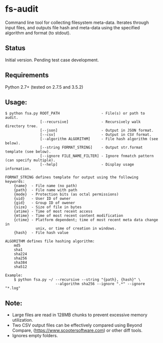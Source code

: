 # fs-audit
Command line tool for collecting filesystem meta-data. Iterates through input
files, and outputs file hash and meta-data using the specified algorithm and
format (to stdout).

## Status
Initial version. Pending test case development.

## Requirements
Python 2.7+ (tested on 2.7.5 and 3.5.2)

## Usage:
```
$ python fsa.py ROOT_PATH                   - File(s) or path to audit.
                [--recursive]               - Recursively walk directory tree.
                [--json]                    - Output in JSON format.
                [--csv]                     - Output in CSV format.
                [--algorithm ALGORITHM]     - File hash algorithm (see below).
                [--string FORMAT_STRING]    - Output str.format template (see below).
                [--ignore FILE_NAME_FILTER] - Ignore fnmatch pattern (can specify multiple).
                [--help]                    - Display usage information.

FORMAT_STRING defines template for output using the following keywords:
    {name}  - File name (no path)
    {path}  - File name with path
    {mode}  - Protection bits (as octal permissions)
    {uid}   - User ID of owner
    {gid}   - Group ID of owener
    {size}  - Size of file in bytes
    {atime} - Time of most recent access
    {mtime} - Time of most recent content modification
    {ctime} - Platform dependent; time of most recent meta data change in
              unix, or time of creation in windows.
    {hash}  - File hash value

ALGORITHM defines file hashing algorithm:
    md5
    sha1
    sha224
    sha256
    sha384
    sha512

Example:
    $ python fsa.py ~/ --recursive --string "{path}, {hash}" \
                       --algorithm sha256 --ignore ".*" --ignore "*.log"
```

## Note:
 * Large files are read in 128MB chunks to prevent excessive memory utilization.
 * Two CSV output files can be effectively compared using Beyond Compare, (https://www.scootersoftware.com) or other diff tools.
 * Ignores empty folders.
